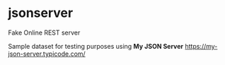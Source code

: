 # jsonserver
Fake Online REST server

Sample dataset for testing purposes using **My JSON Server** https://my-json-server.typicode.com/
